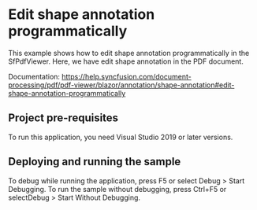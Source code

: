 # Edit shape annotation programmatically
This example shows how to edit shape annotation programmatically in the SfPdfViewer. Here, we have edit shape annotation in the PDF document.

Documentation: https://help.syncfusion.com/document-processing/pdf/pdf-viewer/blazor/annotation/shape-annotation#edit-shape-annotation-programmatically

## Project pre-requisites
To run this application, you need Visual Studio 2019 or later versions.

## Deploying and running the sample
To debug while running the application, press F5 or select Debug > Start Debugging. To run the sample without debugging, press Ctrl+F5 or selectDebug > Start Without Debugging.